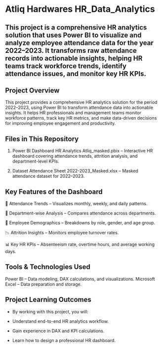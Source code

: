 # Atliq Hardwares HR_Data_Analytics

## This project is a comprehensive HR analytics solution that uses Power BI to visualize and analyze employee attendance data for the year 2022–2023. It transforms raw attendance records into actionable insights, helping HR teams track workforce trends, identify attendance issues, and monitor key HR KPIs.

## Project Overview
This project provides a comprehensive HR analytics solution for the period 2022–2023, using Power BI to transform attendance data into actionable insights.
It helps HR professionals and management teams monitor workforce patterns, track key HR metrics, and make data-driven decisions for improving employee engagement and productivity.

## Files in This Repository
1. Power BI Dashboard
HR Analytics Atliq_masked.pbix – Interactive HR dashboard covering attendance trends, attrition analysis, and department-level KPIs.

2. Dataset
Attendance Sheet 2022-2023_Masked.xlsx – Masked attendance dataset for 2022–2023.

## Key Features of the Dashboard

📅 Attendance Trends – Visualizes monthly, weekly, and daily patterns.

🏢 Department-wise Analysis – Compares attendance across departments.

👥 Employee Demographics – Breakdowns by role, gender, and age group.

📉 Attrition Insights – Monitors employee turnover rates.

📊 Key HR KPIs – Absenteeism rate, overtime hours, and average working days.


## Tools & Technologies Used
Power BI – Data modeling, DAX calculations, and visualizations.
Microsoft Excel – Data preparation and storage.

## Project Learning Outcomes
- By working with this project, you will:

- Understand end-to-end HR analytics workflow.

- Gain experience in DAX and KPI calculations.

- Learn how to design a professional HR dashboard.














